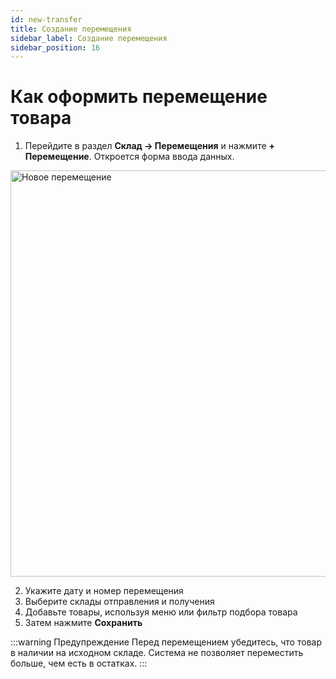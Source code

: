 ```yaml
---
id: new-transfer
title: Создание перемещения
sidebar_label: Создание перемещения
sidebar_position: 16
---
```

# Как оформить перемещение товара
1. Перейдите в раздел **Склад → Перемещения** и нажмите **+ Перемещение**.
Откроется форма ввода данных.

<img src="/img/knowledge/warehouse/new-shift.png" alt="Новое перемещение" width="650" />

2. Укажите дату и номер перемещения
1. Выберите склады отправления и получения
1. Добавьте товары, используя меню или фильтр подбора товара 
1. Затем нажмите **Сохранить**

:::warning Предупреждение
Перед перемещением убедитесь, что товар в наличии на исходном складе. Система не позволяет переместить больше, чем есть в остатках.
:::